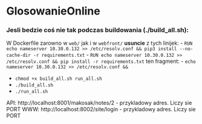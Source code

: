 # GlosowanieOnline

### Jesli bedzie coś nie tak podczas buildowania (./build\_all.sh):
W Dockerfile zarowno w `web/` jak i w `webfront/` **usuncie** z tych linijek:
    - `RUN echo nameserver 10.30.0.132 >> /etc/resolv.conf && pip3 install --no-cache-dir -r requirements.txt`
    - `RUN echo nameserver 10.30.0.132 >> /etc/resolv.conf && pip install -r requirements.txt`
ten fragment:
    - `echo nameserver 10.30.0.132 >> /etc/resolv.conf &&`
  
  * `chmod +x build_all.sh run_all.sh`
  * `./build_all.sh`
  * `./run_all.sh`
  
  
API: http://localhost:8001/makosak/notes/2 - przykladowy adres. Liczy sie PORT
WWW: http://localhost:8002/site/login - przykladowy adres. Liczy sie PORT 

